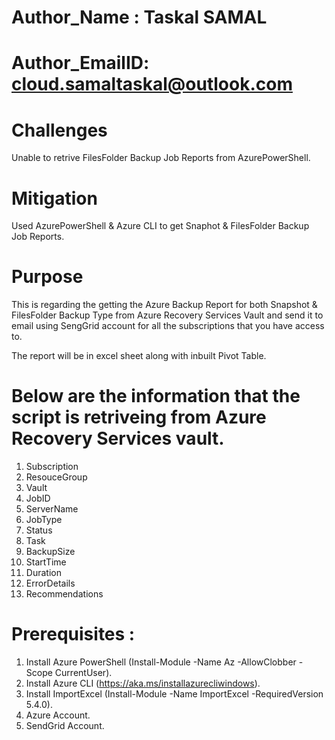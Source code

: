 # Author_Name : Taskal SAMAL

# Author_EmailID: cloud.samaltaskal@outlook.com

# Challenges  

Unable to retrive FilesFolder Backup Job Reports from AzurePowerShell.

# Mitigation

Used AzurePowerShell & Azure CLI to get Snaphot & FilesFolder Backup Job Reports.

# Purpose 

This is regarding the getting the Azure Backup Report for both Snapshot & FilesFolder Backup Type from Azure Recovery Services Vault and send it to email using SengGrid account for all the subscriptions that you have access to.

The report will be in excel sheet along with inbuilt Pivot Table.

# Below are the information that the script is retriveing from Azure Recovery Services vault.

1. Subscription
2. ResouceGroup
3. Vault
4. JobID
5. ServerName
6. JobType
7. Status
8. Task
9. BackupSize
10. StartTime
11. Duration
12. ErrorDetails
13. Recommendations

# Prerequisites :   

1. Install Azure PowerShell (Install-Module -Name Az -AllowClobber -Scope CurrentUser).   
2. Install Azure CLI (https://aka.ms/installazurecliwindows).   
3. Install ImportExcel (Install-Module -Name ImportExcel -RequiredVersion 5.4.0).   
4. Azure Account.   
5. SendGrid Account.
